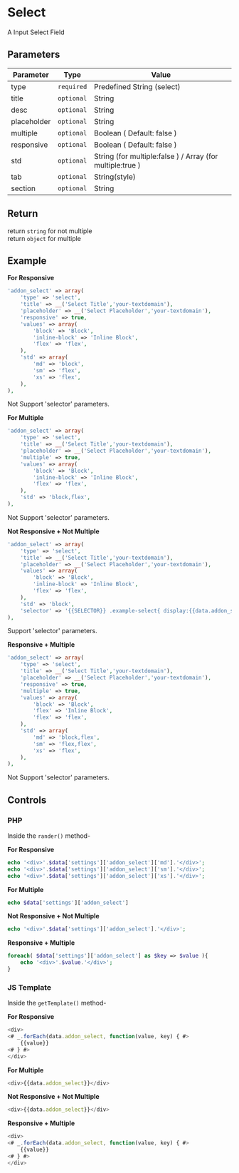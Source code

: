 # Select
A Input Select Field


## Parameters
Parameter | Type | Value
--- | --- | ---
type | `required` | Predefined String (select)
title | `optional` | String
desc | `optional` | String
placeholder | `optional` | String
multiple | `optional` | Boolean ( Default: false )
responsive | `optional` | Boolean ( Default: false )
std | `optional` | String (for multiple:false ) / Array (for multiple:true )
tab | `optional` | String(style)
section | `optional` | String


## Return
return `string` for not multiple  
return `object` for multiple

## Example

**For Responsive**
```php
'addon_select' => array(
    'type' => 'select',
    'title' => __('Select Title','your-textdomain'),
    'placeholder' => __('Select Placeholder','your-textdomain'),
    'responsive' => true,
    'values' => array(
        'block' => 'Block',
        'inline-block' => 'Inline Block',
        'flex' => 'flex',
    ),
    'std' => array(
        'md' => 'block',
        'sm' => 'flex',
        'xs' => 'flex',
    ),
),
```
Not Support 'selector' parameters.


**For Multiple**
```php
'addon_select' => array(
    'type' => 'select',
    'title' => __('Select Title','your-textdomain'),
    'placeholder' => __('Select Placeholder','your-textdomain'),
    'multiple' => true,
    'values' => array(
        'block' => 'Block',
        'inline-block' => 'Inline Block',
        'flex' => 'flex',
    ),
    'std' => 'block,flex',
),
```
Not Support 'selector' parameters.



**Not Responsive + Not Multiple**
```php
'addon_select' => array(
    'type' => 'select',
    'title' => __('Select Title','your-textdomain'),
    'placeholder' => __('Select Placeholder','your-textdomain'),
    'values' => array(
        'block' => 'Block',
        'inline-block' => 'Inline Block',
        'flex' => 'flex',
    ),
    'std' => 'block',
    'selector' => '{{SELECTOR}} .example-select{ display:{{data.addon_select}}; }'
),
```
Support 'selector' parameters.


**Responsive + Multiple**
```php
'addon_select' => array(
    'type' => 'select',
    'title' => __('Select Title','your-textdomain'),
    'placeholder' => __('Select Placeholder','your-textdomain'),
    'responsive' => true,
    'multiple' => true,
    'values' => array(
        'block' => 'Block',
        'flex' => 'Inline Block',
        'flex' => 'flex',
    ),
    'std' => array(
        'md' => 'block,flex',
        'sm' => 'flex,flex',
        'xs' => 'flex',
    ),
),
```
Not Support 'selector' parameters.


## Controls
### PHP
Inside the `rander()` method-

**For Responsive**
```php
echo '<div>'.$data['settings']['addon_select']['md'].'</div>';
echo '<div>'.$data['settings']['addon_select']['sm'].'</div>';
echo '<div>'.$data['settings']['addon_select']['xs'].'</div>';
```

**For Multiple**
```php
echo $data['settings']['addon_select']
```

**Not Responsive + Not Multiple**
```php
echo '<div>'.$data['settings']['addon_select'].'</div>';
```

**Responsive + Multiple**
```php
foreach( $data['settings']['addon_select'] as $key => $value ){
    echo '<div>'.$value.'</div>';
}
```

### JS Template
Inside the `getTemplate()` method-

**For Responsive**
```js
<div>
<# _.forEach(data.addon_select, function(value, key) { #>
    {{value}}
<# } #>
</div>
```

**For Multiple**
```js
<div>{{data.addon_select}}</div>
```

**Not Responsive + Not Multiple**
```js
<div>{{data.addon_select}}</div>
```

**Responsive + Multiple**
```js
<div>
<# _.forEach(data.addon_select, function(value, key) { #>
    {{value}}
<# } #>
</div>
```
